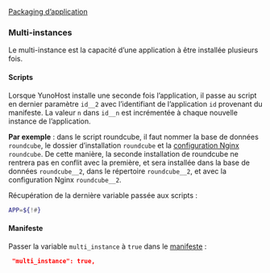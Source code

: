<a class="btn btn-lg btn-default" href="packaging_apps_fr">Packaging d’application</a>

### Multi-instances
Le multi-instance est la capacité d’une application à être installée plusieurs fois.

#### Scripts
Lorsque YunoHost installe une seconde fois l’application, il passe au script en dernier paramètre `id__2` avec l’identifiant de l’application `id` provenant du manifeste. La valeur `n` dans `id__n` est incrémentée à chaque nouvelle instance de l’application.

**Par exemple** : dans le script roundcube, il faut nommer la base de données `roundcube`, le dossier d’installation `roundcube` et la [configuration Nginx](packaging_apps_nginx_conf_fr) `roundcube`. De cette manière, la seconde installation de roundcube ne rentrera pas en conflit avec la première, et sera installée dans la base de données `roundcube__2`, dans le répertoire `roundcube__2`, et avec la configuration Nginx `roundcube__2`.


Récupération de la dernière variable passée aux scripts :
```bash
APP=${!#}
```

#### Manifeste
Passer la variable `multi_instance` à `true` dans le [manifeste](packaging_apps_manifest_fr) :
```json
 "multi_instance": true,
```

